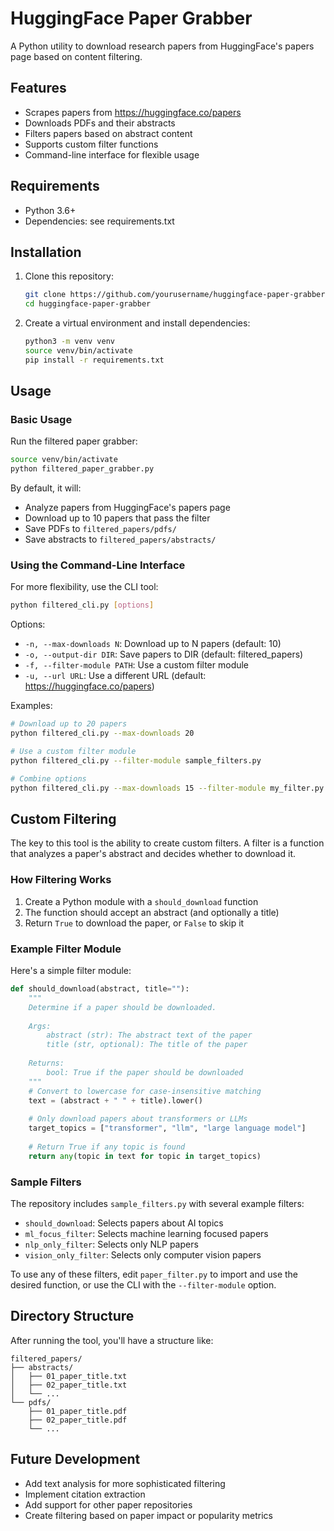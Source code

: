 # HuggingFace Paper Grabber

A Python utility to download research papers from HuggingFace's papers page based on content filtering.

## Features

- Scrapes papers from https://huggingface.co/papers
- Downloads PDFs and their abstracts
- Filters papers based on abstract content
- Supports custom filter functions
- Command-line interface for flexible usage

## Requirements

- Python 3.6+
- Dependencies: see requirements.txt

## Installation

1. Clone this repository:
   ```bash
   git clone https://github.com/yourusername/huggingface-paper-grabber.git
   cd huggingface-paper-grabber
   ```

2. Create a virtual environment and install dependencies:
   ```bash
   python3 -m venv venv
   source venv/bin/activate
   pip install -r requirements.txt
   ```

## Usage

### Basic Usage

Run the filtered paper grabber:

```bash
source venv/bin/activate
python filtered_paper_grabber.py
```

By default, it will:
- Analyze papers from HuggingFace's papers page
- Download up to 10 papers that pass the filter
- Save PDFs to `filtered_papers/pdfs/`
- Save abstracts to `filtered_papers/abstracts/`

### Using the Command-Line Interface

For more flexibility, use the CLI tool:

```bash
python filtered_cli.py [options]
```

Options:
- `-n, --max-downloads N`: Download up to N papers (default: 10)
- `-o, --output-dir DIR`: Save papers to DIR (default: filtered_papers)
- `-f, --filter-module PATH`: Use a custom filter module
- `-u, --url URL`: Use a different URL (default: https://huggingface.co/papers)

Examples:

```bash
# Download up to 20 papers
python filtered_cli.py --max-downloads 20

# Use a custom filter module
python filtered_cli.py --filter-module sample_filters.py

# Combine options
python filtered_cli.py --max-downloads 15 --filter-module my_filter.py --output-dir ai_papers
```

## Custom Filtering

The key to this tool is the ability to create custom filters. A filter is a function that analyzes a paper's abstract and decides whether to download it.

### How Filtering Works

1. Create a Python module with a `should_download` function
2. The function should accept an abstract (and optionally a title)
3. Return `True` to download the paper, or `False` to skip it

### Example Filter Module

Here's a simple filter module:

```python
def should_download(abstract, title=""):
    """
    Determine if a paper should be downloaded.
    
    Args:
        abstract (str): The abstract text of the paper
        title (str, optional): The title of the paper
        
    Returns:
        bool: True if the paper should be downloaded
    """
    # Convert to lowercase for case-insensitive matching
    text = (abstract + " " + title).lower()
    
    # Only download papers about transformers or LLMs
    target_topics = ["transformer", "llm", "large language model"]
    
    # Return True if any topic is found
    return any(topic in text for topic in target_topics)
```

### Sample Filters

The repository includes `sample_filters.py` with several example filters:

- `should_download`: Selects papers about AI topics
- `ml_focus_filter`: Selects machine learning focused papers
- `nlp_only_filter`: Selects only NLP papers
- `vision_only_filter`: Selects only computer vision papers

To use any of these filters, edit `paper_filter.py` to import and use the desired function, or use the CLI with the `--filter-module` option.

## Directory Structure

After running the tool, you'll have a structure like:

```
filtered_papers/
├── abstracts/
│   ├── 01_paper_title.txt
│   ├── 02_paper_title.txt
│   └── ...
└── pdfs/
    ├── 01_paper_title.pdf
    ├── 02_paper_title.pdf
    └── ...
```

## Future Development

- Add text analysis for more sophisticated filtering
- Implement citation extraction
- Add support for other paper repositories
- Create filtering based on paper impact or popularity metrics